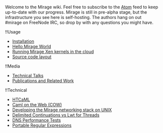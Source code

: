 Welcome to the Mirage wiki. Feel free to subscribe to the [Atom](/wiki/atom.xml) feed to keep up-to-date with our progress.
Mirage is still in pre-alpha stage, but the infrastructure you see here is self-hosting. The authors hang on out #mirage on FreeNode IRC, so drop by with any questions you might have.

!!Usage

* [Installation](/wiki/install)
* [Hello Mirage World](/wiki/hello-world)
* [Running Mirage Xen kernels in the cloud](/wiki/xen-boot)
* [Source code layout](/wiki/source-code-layout)

!!Media

* [Technical Talks](/wiki/talks)
* [Publications and Related Work](/wiki/papers)

!!Technical

* [HTCaML](/wiki/htcaml)
* [Caml on the Web (COW)](/wiki/cow)
* [Developing the Mirage networking stack on UNIX](/wiki/running-ethernet-stack-on-unix)
* [Delimited Continuations vs Lwt for Threads](/wiki/delimcc-vs-lwt)
* [DNS Performance Tests](/wiki/performance)
* [Portable Regular Expressions](/wiki/ocaml-regexp)
